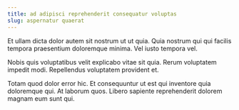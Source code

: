 ```yaml
---
title: ad adipisci reprehenderit consequatur voluptas
slug: aspernatur quaerat
---
```


Et ullam dicta dolor autem sit nostrum ut ut quia. Quia nostrum qui qui facilis tempora praesentium doloremque minima. Vel iusto tempora vel.

Nobis quis voluptatibus velit explicabo vitae sit quia. Rerum voluptatem impedit modi. Repellendus voluptatem provident et.

Totam quod dolor error hic. Et consequuntur ut est qui inventore quia doloremque qui. At laborum quos. Libero sapiente reprehenderit dolorem magnam eum sunt qui.
